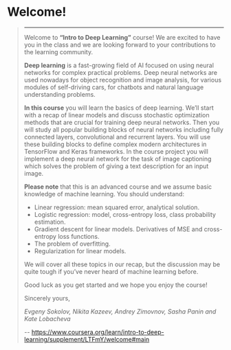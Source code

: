 # Welcome!
> 
> * * *
> 
> Welcome to **“Intro to Deep Learning”** course! We are excited to have you in the class and we are looking forward to your contributions to the learning community.
> 
> **Deep learning** is a fast-growing field of AI focused on using neural networks for complex practical problems. Deep neural networks are used nowadays for object recognition and image analysis, for various modules of self-driving cars, for chatbots and natural language understanding problems.
> 
> **In this course** you will learn the basics of deep learning. We’ll start with a recap of linear models and discuss stochastic optimization methods that are crucial for training deep neural networks. Then you will study all popular building blocks of neural networks including fully connected layers, convolutional and recurrent layers. You will use these building blocks to define complex modern architectures in TensorFlow and Keras frameworks. In the course project you will implement a deep neural network for the task of image captioning which solves the problem of giving a text description for an input image.
> 
> **Please note** that this is an advanced course and we assume basic knowledge of machine learning. You should understand:
> 
> *   Linear regression: mean squared error, analytical solution.
> *   Logistic regression: model, cross-entropy loss, class probability estimation.
> *   Gradient descent for linear models. Derivatives of MSE and cross-entropy loss functions.
> *   The problem of overfitting.
> *   Regularization for linear models.
> 
> We will cover all these topics in our recap, but the discussion may be quite tough if you’ve never heard of machine learning before.
> 
> Good luck as you get started and we hope you enjoy the course!
> 
> Sincerely yours,
> 
> _Evgeny Sokolov, Nikita Kazeev, Andrey Zimovnov, Sasha Panin and Kate Lobacheva_
>
> -- https://www.coursera.org/learn/intro-to-deep-learning/supplement/LTFmY/welcome#main
